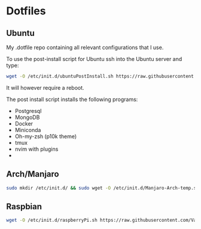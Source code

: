# Dotfiles

## Ubuntu
My .dotfile repo containing all relevant configurations that I use.

To use the post-install script for Ubuntu ssh into the Ubuntu server and type:
```bash
wget -O /etc/init.d/ubuntuPostInstall.sh https://raw.githubusercontent.com/Vanderscycle/dot-config/main/postInstallScripts/ubuntuPostInstall.sh && chmod +x /etc/init.d/ubuntuPostInstall.sh && bash /etc/init.d/ubuntuPostInstall.sh
``` 
It will however require a reboot.

The post install script installs the following programs:
* Postgresql
* MongoDB
* Docker
* Miniconda
* Oh-my-zsh (p10k theme)
* tmux
* nvim with plugins 
* 
## Arch/Manjaro
```bash
sudo mkdir /etc/init.d/ && sudo wget -O /etc/init.d/Manjaro-Arch-temp.sh https://raw.githubusercontent.com/Vanderscycle/dot-config/main/postInstallScripts/Manjaro-Arch-temp.sh && sudo chmod +x /etc/init.d/Manjaro-Arch-temp.sh && bash /etc/init.d/Manjaro-Arch-temp.sh
``` 

## Raspbian
```bash
wget -O /etc/init.d/raspberryPi.sh https://raw.githubusercontent.com/Vanderscycle/dot-config/main/postInstallScripts/raspberryPi.sh && chmod +x /etc/init.d/raspberryPi.sh && bash /etc/init.d/raspberryPi.sh
```
